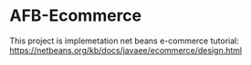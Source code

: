# AFB-Ecommerce
This project is implemetation net beans e-commerce tutorial: https://netbeans.org/kb/docs/javaee/ecommerce/design.html

